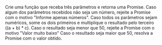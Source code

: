 Crie uma função que receba três parâmetros e retorna uma Promise.
Caso algum dos parâmetros recebidos não seja um número, rejeite a Promise com o motivo "Informe apenas números".
Caso todos os parâmetros sejam numéricos, some os dois primeiros e multiplique o resultado pelo terceiro ((a + b) * c).
Caso o resultado seja menor que 50, rejeite a Promise com o motivo "Valor muito baixo"
Caso o resultado seja maior que 50, resolva a Promise com o valor obtido.